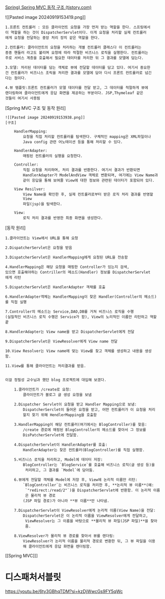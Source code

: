 [Spring) Spring MVC 동작 구조 (tistory.com)](https://ss-o.tistory.com/160)


![[Pasted image 20240919153419.png]]

	1.프론트 컨트롤러 : 모든 클라이언트 요청을 가장 먼저 받는 역할을 한다. 스프링에서
	이 역할을 하는 것이 DispatcherServlet이다. 이게 요청을 처리할 실제 컨트롤러
	에게 요청을 전달하는 중앙 처리 장치 같은 역할을 한다.

	2.컨트롤러: 클라이언트의 요청을 처리하는 개별 컨트롤러 클래스다 이 컨트롤러는 
	종종 핸들러 라고도 불리며 요청에 따라 적절한 비즈니스 로직을 실행한다. 컨트롤러는
	주로 서비스 계층을 호출해서 필요한 데이터를 처리한 뒤 그 결과를 모델에 담는다.

	3.모델: 처리된 데이터를 담는 객체로 뷰에 전달할 데이터를 담고 있다. 여기서 중요한 
	건 컨트롤러가 비즈니스 조릭을 처리한 결과를 모델에 담아 다시 프론트 컨트롤러로 넘긴
	다는 점이다.

	4.뷰 템플릿:프론트 컨트롤러가 모델 데이터를 전달 받고, 그 데이터를 적절하게 뷰에
	랜더링하여 클라이언트에게 응답 화면을 제공하는 부분이다. JSP,Thymeleaf 같은
	것들이 여기서 사용됨
	
	 
[Spring MVC 구조 및 동작 원리]

	![[Pasted image 20240919153938.png]]
	[구조]
	
		HandlerMapping: 
			요청을 직접 처리할 컨트롤러를 탐색한다. 구체적인 mapping은 XML파일이나 
			Java config 관련 어노테이션 등을 통해 처리할 수 있다.

		HandlerAdapter:
			매핑된 컨트롤러의 실행을 요청한다.
	
		Controller:
			직접 요청을 처리하며, 처리 결과를 반환한다. 여기서 결과가 반환되면
			HandlerAdapter가 ModelAndView 객체로 변환되며, 여기에는 View Name과
			같이 응답을 통해 보여줄 View에 대한 정보와 관련된 데이터가 포함되어 있다.
	
		View Resilver:
			View Name을 확인한 후, 실제 컨트롤러로부터 받은 로직 처리 결과를 반영할 
			View
			파일(jsp)을 탐색한다.
	
		View:
			로직 처리 결과를 반영한 최종 화면을 생성한다.

[동작 원리]

	1.클라이언트는 View에서 URL을 통해 요청
	
	2.DispatcherServlet은 요청을 받음
	
	3.DispatcherServlet은 HandlerMapping에게 요청된 URL을 전송함
	
	4.HandlerMapping은 해당 요청을 매핑한 Controller가 있는지 검색,
	있으면 호출해야하는 Contriller의 메소드(Handler) 정보를 DispatcherServlet
	에게 리턴

	5.DispatcherServlet은 HandlerAdapter 객채를 호출

	6.HandlerAdapter객체는 HandlerMapping이 찾은 Handler(Controller의 메소드)
	를 직접 실행

	7.Controller의 메소드는 Service,DAO,DB를 거쳐 비즈니스 로직을 수행
	(실질적인 비즈니스 로직 수행은 Service가 함), View의 노리적인 이름만 리턴하고 역할
	끝

	8.HandlerAdapter는 View name을 받고 DispatcherServlet에게 전달

	9.DispatcherServlet은 ViewResolver에게 View name 전달

	10.View Resolver는 View name에 맞는 View를 찾고 객체를 생성하고 내용을 생성
	함.

	11.View를 통해 클라이언트는 처리결과를 받음.


	이걸 정필성 교수님과 했던 blog 프로젝트에 대입해 보겠다.
		
		1.클라이언트가 /create로 요청:
			클라이언트가 블로그 글 생성 요청을 보냄
		
		2.Dispatcher Servlet이 요청을 받고 Handler Mapping으로 보냄:
			DispatcherSerclet이 들어온 요청을 받고, 어떤 컨트롤러가 이 요청을 처리
			할지 찾기 위해 HendlerMapping을 호출함

		3.HandlerMapping이 해당 컨트롤러(여기에서는 BlogController)를 찾음:
			/create 경로에 매핑된 BlogController의 메소드를 찾아서 그 정보를
			DisPatcherServlet에 전달함.

		4.DispatcherServlet이 HandlerAdapter를 호출:
			HandlerAdapter는 찾은 컨트롤러(BlogController)를 직접 실행함.

		5.비즈니스 로직을 처리하고, Model에 데이터 저장:
			BlogController는 `BlogService`를 호출해 비즈니스 로직(글 생성 등)을
			 처리하고, 그 결과를 `Model`에 담아둠.

		6.뷰에게 전달할 객체를 Model에 저장 후, View에 논리적 이름만 리턴:
			`BlogController`는 비즈니스 로직을 처리한 후, **논리적 뷰 이름**(예:
			 `"redirect:/read/2"`)을 DispatcherServlet에 반환함. 이 논리적 이름
			 은 물리적 뷰 경로
			(JSP 파일 경로)가 아니라 **뷰 이름**만 나타냄.

		7.DispatcherServlet이 ViewResolver에게 논리적 이름(View Name)을 전달:
			DispatcherServlet은 이 논리적 이름을 ViewResolver에게 전달하고,
			 ViewResolver는 그 이름을 바탕으로 **물리적 뷰 파일(JSP 파일)**을 찾아
			 줌.

		8.ViewResolver가 물리적 뷰 경로를 찾아서 뷰를 렌더링:
			ViewResolver가 논리적 이름을 물리적 경로로 변환한 뒤, 그 뷰 파일을 이용
			해 클라이언트에게 응답 화면을 렌더링함.


[[Spring MVC]]]
# 디스패처서블릿
https://youtu.be/6ty3GBhqTDM?si=kzDjWwcGs9FY5qWc










